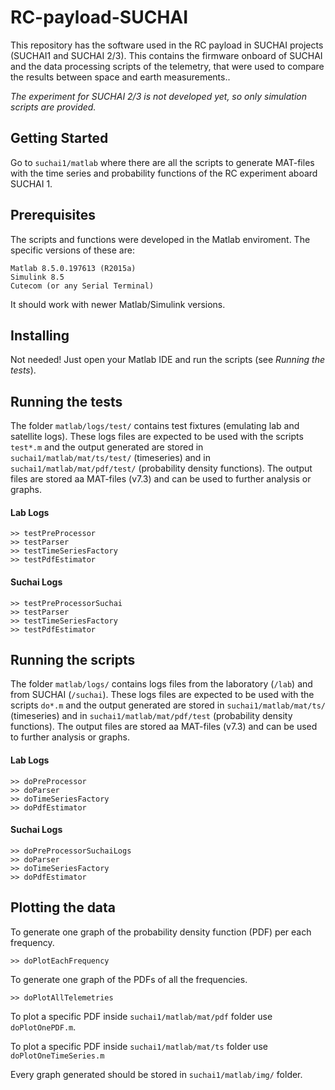 # RC-payload-SUCHAI
This repository has the software used in the RC payload in SUCHAI projects (SUCHAI1 and SUCHAI 2/3). This contains the firmware onboard of SUCHAI and the data processing scripts of the telemetry, that were used to compare the results between space and earth measurements..

*The experiment for SUCHAI 2/3 is not developed yet, so only simulation scripts are provided.*

## Getting Started

Go to `suchai1/matlab` where there are all the scripts to generate MAT-files with the time series and probability functions of the RC experiment aboard SUCHAI 1.

## Prerequisites
The scripts and functions were developed in the Matlab enviroment. The specific versions of these are:
```
Matlab 8.5.0.197613 (R2015a)
Simulink 8.5
Cutecom (or any Serial Terminal)
```
It should work with newer Matlab/Simulink versions.
## Installing 
Not needed! Just open your Matlab IDE and run the scripts (see *Running the tests*).

## Running the tests
The folder `matlab/logs/test/` contains test fixtures (emulating lab and satellite logs). These logs files are expected to be used with the scripts `test*.m` and the output generated are stored in `suchai1/matlab/mat/ts/test/` (timeseries) and in `suchai1/matlab/mat/pdf/test/` (probability density functions). The output files are stored aa MAT-files (v7.3) and can be used to further analysis or graphs.
#### Lab Logs
```
>> testPreProcessor
>> testParser
>> testTimeSeriesFactory
>> testPdfEstimator
```
#### Suchai Logs
```
>> testPreProcessorSuchai
>> testParser
>> testTimeSeriesFactory
>> testPdfEstimator
```

## Running the scripts
The folder `matlab/logs/` contains logs files from the laboratory (`/lab`) and from SUCHAI (`/suchai`). These logs files are expected to be used with the scripts `do*.m` and the output generated are stored in `suchai1/matlab/mat/ts/` (timeseries) and in `suchai1/matlab/mat/pdf/test` (probability density functions). The output files are stored aa MAT-files (v7.3) and can be used to further analysis or graphs.
#### Lab Logs
```
>> doPreProcessor
>> doParser
>> doTimeSeriesFactory
>> doPdfEstimator
```
#### Suchai Logs
```
>> doPreProcessorSuchaiLogs
>> doParser
>> doTimeSeriesFactory
>> doPdfEstimator
```

## Plotting the data
To generate one graph of the probability density function (PDF) per each frequency.
```
>> doPlotEachFrequency
```

To generate one graph of the PDFs of all the frequencies.
```
>> doPlotAllTelemetries
```

To plot a specific PDF inside `suchai1/matlab/mat/pdf` folder use `doPlotOnePDF.m`.

To plot a specific PDF inside `suchai1/matlab/mat/ts` folder use `doPlotOneTimeSeries.m`

Every graph generated should be stored in `suchai1/matlab/img/` folder.




